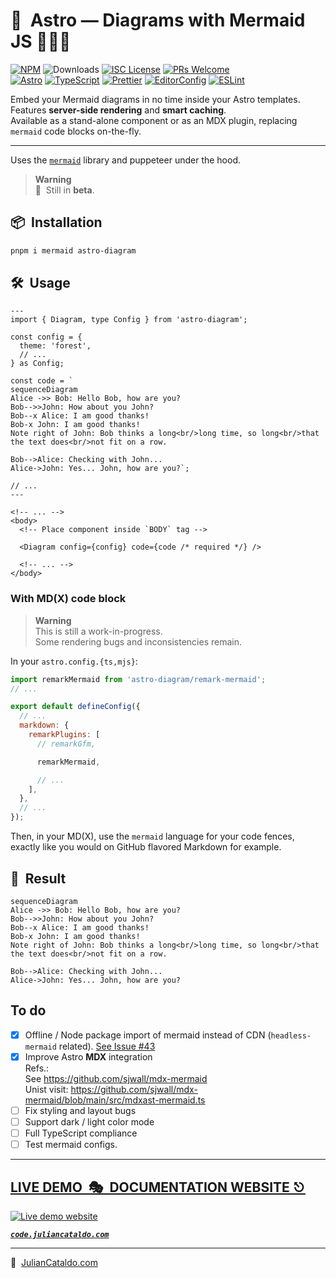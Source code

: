 # 🚀  Astro — Diagrams with Mermaid JS 🧜🏻‍♀️

[![NPM](https://img.shields.io/npm/v/astro-diagram)](https://www.npmjs.com/package/astro-diagram)
![Downloads](https://img.shields.io/npm/dt/astro-diagram.svg)
[![ISC License](https://img.shields.io/npm/l/astro-diagram)](https://github.com/JulianCataldo/web-garden/blob/develop/LICENSE)
[![PRs Welcome](https://img.shields.io/badge/PRs-welcome-brightgreen.svg)](https://makeapullrequest.com)  
[![Astro](https://img.shields.io/badge/Astro-333333.svg?logo=astro)](https://astro.build)
[![TypeScript](https://img.shields.io/badge/TypeScript-333333.svg?logo=typescript)](http://www.typescriptlang.org/)
[![Prettier](https://img.shields.io/badge/Prettier-333333.svg?logo=prettier)](https://prettier.io)
[![EditorConfig](https://img.shields.io/badge/EditorConfig-333333.svg?logo=editorconfig)](https://editorconfig.org)
[![ESLint](https://img.shields.io/badge/ESLint-3A33D1?logo=eslint)](https://eslint.org)

Embed your Mermaid diagrams in no time inside your Astro templates.  
Features **server-side rendering** and **smart caching**.  
Available as a stand-alone component or as an MDX plugin, replacing `mermaid` code blocks on-the-fly.

---

Uses the [`mermaid`](https://github.com/mermaid-js/mermaid) library and puppeteer under the hood.

> **Warning**  
> 🚧  Still in **beta**.

## 📦  Installation

```sh
pnpm i mermaid astro-diagram
```

## 🛠  Usage

```astro
---
import { Diagram, type Config } from 'astro-diagram';

const config = {
  theme: 'forest',
  // ...
} as Config;

const code = `
sequenceDiagram
Alice ->> Bob: Hello Bob, how are you?
Bob-->>John: How about you John?
Bob--x Alice: I am good thanks!
Bob-x John: I am good thanks!
Note right of John: Bob thinks a long<br/>long time, so long<br/>that the text does<br/>not fit on a row.

Bob-->Alice: Checking with John...
Alice->John: Yes... John, how are you?`;

// ...
---
```

```astro
<!-- ... -->
<body>
  <!-- Place component inside `BODY` tag -->

  <Diagram config={config} code={code /* required */} />

  <!-- ... -->
</body>
```

### With MD(X) code block

> **Warning**  
> This is still a work-in-progress.  
> Some rendering bugs and inconsistencies remain.

In your `astro.config.{ts,mjs}`:

```js
import remarkMermaid from 'astro-diagram/remark-mermaid';
// ...

export default defineConfig({
  // ...
  markdown: {
    remarkPlugins: [
      // remarkGfm,

      remarkMermaid,

      // ...
    ],
  },
  // ...
});
```

Then, in your MD(X), use the `mermaid` language for your code fences, exactly like you would on GitHub flavored Markdown for example.

<div class="git-only">

## 🎉  Result

```mermaid
sequenceDiagram
Alice ->> Bob: Hello Bob, how are you?
Bob-->>John: How about you John?
Bob--x Alice: I am good thanks!
Bob-x John: I am good thanks!
Note right of John: Bob thinks a long<br/>long time, so long<br/>that the text does<br/>not fit on a row.

Bob-->Alice: Checking with John...
Alice->John: Yes... John, how are you?
```

</div>

## To do

- [x] Offline / Node package import of mermaid instead of CDN (`headless-mermaid` related).
      [See Issue #43](https://github.com/JulianCataldo/web-garden/issues/43)
- [x] Improve Astro **MDX** integration  
       Refs.:  
       See https://github.com/sjwall/mdx-mermaid  
       Unist visit: https://github.com/sjwall/mdx-mermaid/blob/main/src/mdxast-mermaid.ts
- [ ] Fix styling and layout bugs
- [ ] Support dark / light color mode
- [ ] Full TypeScript compliance
- [ ] Test mermaid configs.

<div class="git-footer">

---

## [LIVE DEMO  🎭  DOCUMENTATION WEBSITE ⎋](https://code.juliancataldo.com/)

[![Live demo website](https://code.juliancataldo.com/poster.png)](https://code.juliancataldo.com)

**_[`code.juliancataldo.com`](https://code.juliancataldo.com/)_**

---

🔗  [JulianCataldo.com](https://www.juliancataldo.com/)

</div>
